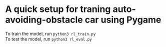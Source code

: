 # A quick setup for traning auto-avoiding-obstacle car using Pygame
To train the model, run ```python3 rl_train.py```  
To test the model, run ```python3 rl_eval.py```
